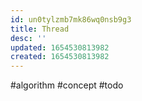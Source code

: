 ```yaml
---
id: un0tylzmb7mk86wq0nsb9g3
title: Thread
desc: ''
updated: 1654530813982
created: 1654530813982
---
```

#algorithm #concept #todo 
